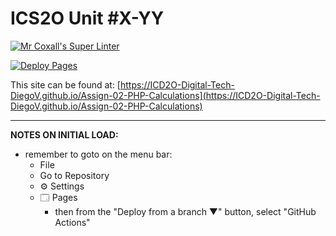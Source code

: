 # ICS2O Unit #X-YY

[![Mr Coxall's Super Linter](https://github.com/ICD2O-Digital-Tech-DiegoV/Assign-02-PHP-Calculations/workflows/Mr%20Coxall's%20Super%20Linter/badge.svg)](https://github.com/<OWNER>/<REPOSITORY>/actions)

[![Deploy Pages](https://github.com/ICD2O-Digital-Tech-DiegoV/Assign-02-PHP-Calculations/workflows/Deploy%20Pages/badge.svg)](https://github.com/ICD2O-Digital-Tech-DiegoV/Assign-02-PHP-Calculations/actions)

This site can be found at: [https://ICD2O-Digital-Tech-DiegoV.github.io/Assign-02-PHP-Calculations](https://ICD2O-Digital-Tech-DiegoV.github.io/Assign-02-PHP-Calculations)

---

**NOTES ON INITIAL LOAD:**
- remember to goto on the menu bar:
  - File
  - Go to Repository
  - ⚙ Settings
  - 🗔 Pages
    - then from the "Deploy from a branch ▼" button, select "GitHub Actions"
